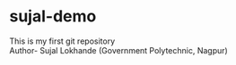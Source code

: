 # sujal-demo
This is my first git repository
<br>
Author- Sujal Lokhande (Government Polytechnic, Nagpur)
